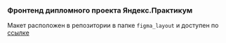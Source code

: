 ### Фронтенд дипломного проекта Яндекс.Практикум

Макет расположен в репозитории в папке `figma_layout` и доступен по [ссылке](https://www.figma.com/file/W4kw2FBVPJrBFybHjGRAu5/Diploma-(Copy))